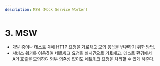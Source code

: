 ```yaml
---
description: MSW (Mock Service Worker)
---
```


# 3. MSW

* 개발 중이나 테스트 중에 HTTP 요청을 가로채고 모의 응답을 반환하기 위한 방법.
* 서비스 워커를 이용하여 네트워크 요청을 실시간으로 가로채고, 테스트 환경에서 API 호출을 모의하여 외부 의존성 없이도 네트워크 요청을 처리할 수 있게 해준다.
